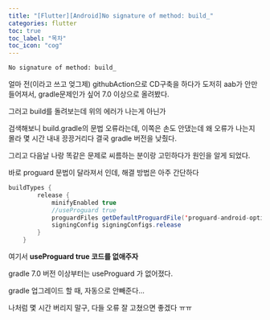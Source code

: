 ```yaml
---
title: "[Flutter][Android]No signature of method: build_"
categories: flutter
toc: true
toc_label: "목차"
toc_icon: "cog"
---
```


```bash
No signature of method: build_
```

얼마 전(이라고 쓰고 엊그제) githubAction으로 CD구축을 하다가 도저히 aab가 안만들어져서, gradle문제인가 싶어 7.0 이상으로 올려봤다.

그러고 build를 돌려보는데 위의 에러가 나는게 아닌가

검색해보니 build.gradle의 문법 오류라는데, 이쪽은 손도 안댔는데 왜 오류가 나는지 몰라 몇 시간 내내 끙끙거리다 결국 gradle 버전을 낮췄다.

그리고 다음날 나랑 똑같은 문제로 씨름하는 분이랑 고민하다가 원인을 알게 되었다.

바로 proguard 문법이 달라져서 인데, 해결 방법은 아주 간단하다

```java
buildTypes {
        release {
            minifyEnabled true
            //useProguard true
            proguardFiles getDefaultProguardFile('proguard-android-optimize.txt'), 'proguard-rules.pro'
            signingConfig signingConfigs.release
        }
    }
```

여기서 **useProguard true 코드를 없애주자**

gradle 7.0 버전 이상부터는 useProguard 가 없어졌다.

gradle 업그레이드 할 때, 자동으로 안빼준다... 

나처럼 몇 시간 버리지 말구, 다들 오류 잘 고쳤으면 좋겠다 ㅠㅠ